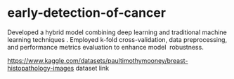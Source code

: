 # early-detection-of-cancer
Developed a hybrid model combining deep learning and traditional machine learning techniques . Employed k-fold cross-validation, data preprocessing, and performance metrics evaluation to enhance model  robustness.

https://www.kaggle.com/datasets/paultimothymooney/breast-histopathology-images dataset link
